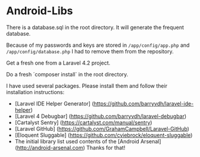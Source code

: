 Android-Libs
============

There is a database.sql in the root directory. It will generate the frequent database.

Because of my passwords and keys are stored in `/app/config/app.php` and `/app/config/database.php` I had to remove them from the repository.

Get a fresh one from a Laravel 4.2 project.

Do a fresh ´composer install` in the root directory.

I have used several packages. Please install them and follow their installation instructions:
* [Laravel IDE Helper Generator] (https://github.com/barryvdh/laravel-ide-helper)
* [Laravel 4 Debugbar] (https://github.com/barryvdh/laravel-debugbar)
* [Cartalyst Sentry] (https://cartalyst.com/manual/sentry)
* [Laravel GitHub] (https://github.com/GrahamCampbell/Laravel-GitHub)
* [Eloquent Sluggable] (https://github.com/cviebrock/eloquent-sluggable)
* The initial library list used contents of the [Android Arsenal] (http://android-arsenal.com) Thanks for that!


